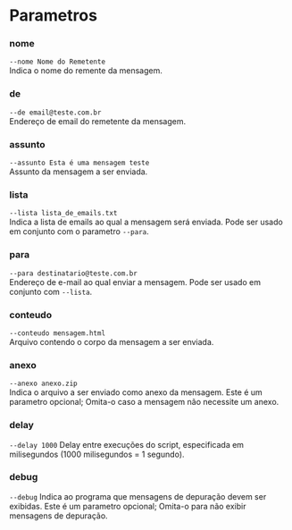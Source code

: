 Parametros
==========

### nome
`--nome Nome do Remetente`  
Indica o nome do remente da mensagem.

### de
`--de email@teste.com.br`   
Endereço de email do remetente da mensagem.

### assunto
`--assunto Esta é uma mensagem teste`   
Assunto da mensagem a ser enviada.

### lista
`--lista lista_de_emails.txt`   
Indica a lista de emails ao qual a mensagem será enviada. Pode ser usado em conjunto com o parametro `--para`.

### para
`--para destinatario@teste.com.br`   
Endereço de e-mail ao qual enviar a mensagem. Pode ser usado em conjunto com `--lista`.

### conteudo
`--conteudo mensagem.html`   
Arquivo contendo o corpo da mensagem a ser enviada.

### anexo
`--anexo anexo.zip`   
Indica o arquivo a ser enviado como anexo da mensagem. Este é um parametro opcional; Omita-o caso a mensagem não necessite um anexo.

### delay
`--delay 1000`
Delay entre execuções do script, especificada em milisegundos (1000 milisegundos = 1 segundo).

### debug
`--debug`
Indica ao programa que mensagens de depuração devem ser exibidas. Este é um parametro opcional; Omita-o para não exibir mensagens de depuração.